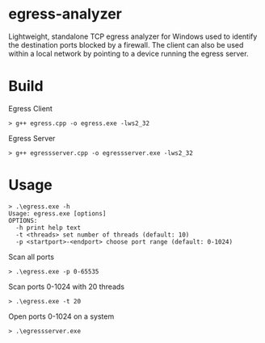 # egress-analyzer
Lightweight, standalone TCP egress analyzer for Windows used to identify the destination ports blocked by a firewall. The client can also be used within a local network by pointing to a device running the egress server.

# Build
Egress Client
```
> g++ egress.cpp -o egress.exe -lws2_32
```
Egress Server
```
> g++ egressserver.cpp -o egressserver.exe -lws2_32
```

# Usage
```
> .\egress.exe -h
Usage: egress.exe [options]
OPTIONS:
  -h print help text
  -t <threads> set number of threads (default: 10)
  -p <startport>-<endport> choose port range (default: 0-1024)
```
Scan all ports
```
> .\egress.exe -p 0-65535
```
Scan ports 0-1024 with 20 threads
```
> .\egress.exe -t 20
```
Open ports 0-1024 on a system
```
> .\egressserver.exe
```
